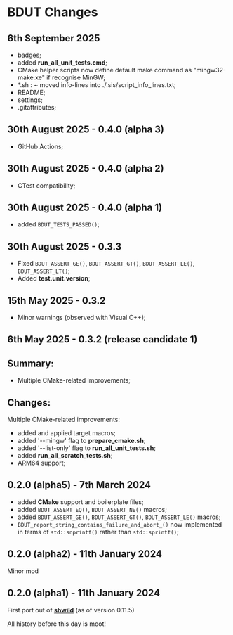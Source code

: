 #  **BDUT** Changes


## 6th September 2025

* badges;
* added **run_all_unit_tests.cmd**;
* CMake helper scripts now define default make command as "mingw32-make.xe" if recognise MinGW;
* \*.sh : ~ moved info-lines into ./.sis/script_info_lines.txt;
* README;
* settings;
* .gitattributes;


## 30th August 2025 - 0.4.0 (alpha 3)

* GitHub Actions;


## 30th August 2025 - 0.4.0 (alpha 2)

* CTest compatibility;


## 30th August 2025 - 0.4.0 (alpha 1)

* added `BDUT_TESTS_PASSED()`;


## 30th August 2025 - 0.3.3

* Fixed `BDUT_ASSERT_GE()`, `BDUT_ASSERT_GT()`, `BDUT_ASSERT_LE()`, `BDUT_ASSERT_LT()`;
* Added **test.unit.version**;


## 15th May 2025 - 0.3.2

* Minor warnings (observed with Visual C++);


## 6th May 2025 - 0.3.2 (release candidate 1)

Summary:
--------

* Multiple CMake-related improvements;

Changes:
--------

Multiple CMake-related improvements:
 * added and applied target macros;
 * added '--mingw' flag to **prepare_cmake.sh**;
 * added '--list-only' flag to **run_all_unit_tests.sh**;
 * added **run_all_scratch_tests.sh**;
 * ARM64 support;


## 0.2.0 (alpha5) - 7th March 2024

* added **CMake** support and boilerplate files;
* added `BDUT_ASSERT_EQ()`, `BDUT_ASSERT_NE()` macros;
* added `BDUT_ASSERT_GE()`, `BDUT_ASSERT_GT()`, `BDUT_ASSERT_LE()` macros;
* `BDUT_report_string_contains_failure_and_abort_()` now implemented in terms of `std::snprintf()` rather than `std::sprintf()`;


## 0.2.0 (alpha2) - 11th January 2024

Minor mod


## 0.2.0 (alpha1) - 11th January 2024

First port out of [**shwild**](https:github.com/synesissoftware/shwild) (as of version 0.11.5)


All history before this day is moot!


<!-- ########################### end of file ########################### -->

